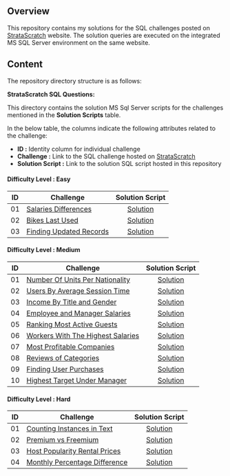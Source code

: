 
## Overview

This repository contains my solutions for the SQL challenges posted on [StrataScratch](https://platform.stratascratch.com/coding?code_type=5) website. The solution queries are executed on the integrated MS SQL Server environment on the same website.


## Content

The repository directory structure is as follows:

**StrataScratch SQL Questions:**

This directory contains the solution MS Sql Server scripts for the challenges mentioned in the **Solution Scripts** table.


In the below table, the columns indicate the following attributes related to the challenge:

- **ID :** Identity column for individual challenge
- **Challenge :** Link to the SQL challenge hosted on [StrataScratch](https://platform.stratascratch.com/coding?code_type=5)
- **Solution Script :** Link to the solution SQL script hosted in this repository

#### Difficulty Level : Easy

| ID | Challenge | Solution Script |
|:------:|------------|:---------:|
| 01 | [Salaries Differences](https://platform.stratascratch.com/coding/10308-salaries-differences?code_type=5) | [Solution](https://github.com/HassanNour9/Strata-Scratch-SQL-Questions/blob/main/Easy/Salaries%20Differences.sql)
| 02 | [Bikes Last Used](https://platform.stratascratch.com/coding/10176-bikes-last-used?code_type=5) | [Solution](https://github.com/HassanNour9/Strata-Scratch-SQL-Questions/blob/main/Easy/Bikes%20Last%20Used.sql)
| 03 | [Finding Updated Records](https://platform.stratascratch.com/coding/10299-finding-updated-records?code_type=5) | [Solution](https://github.com/HassanNour9/Strata-Scratch-SQL-Questions/blob/main/Easy/Finding%20Updated%20Records.sql)



#### Difficulty Level : Medium

| ID | Challenge | Solution Script |
|:------:|------------|:---------:|
| 01 | [Number Of Units Per Nationality](https://platform.stratascratch.com/coding/10156-number-of-units-per-nationality?code_type=5) | [Solution](https://github.com/HassanNour9/Strata-Scratch-SQL-Questions/blob/main/Medium/Number%20Of%20Units%20Per%20Nationality.sql)
| 02 | [Users By Average Session Time](https://platform.stratascratch.com/coding/10352-users-by-avg-session-time?code_type=5) | [Solution](https://github.com/HassanNour9/Strata-Scratch-SQL-Questions/blob/main/Medium/Users%20By%20Average%20Session%20Time.sql)
| 03 | [Income By Title and Gender](https://platform.stratascratch.com/coding/10077-income-by-title-and-gender?code_type=5) | [Solution](https://github.com/HassanNour9/Strata-Scratch-SQL-Questions/blob/main/Medium/Income%20By%20Title%20and%20Gender.sql)
| 04 | [Employee and Manager Salaries](https://platform.stratascratch.com/coding/9894-employee-and-manager-salaries?code_type=5) | [Solution](https://github.com/HassanNour9/Strata-Scratch-SQL-Questions/blob/main/Medium/Employee%20and%20Manager%20Salaries.sql)
| 05 | [Ranking Most Active Guests](https://platform.stratascratch.com/coding/10159-ranking-most-active-guests?code_type=5) | [Solution](https://github.com/HassanNour9/Strata-Scratch-SQL-Questions/blob/main/Medium/Ranking%20Most%20Active%20Guests.sql)
| 06 | [Workers With The Highest Salaries](https://platform.stratascratch.com/coding/10353-workers-with-the-highest-salaries?code_type=5) | [Solution](https://github.com/HassanNour9/Strata-Scratch-SQL-Questions/blob/main/Medium/Workers%20With%20The%20Highest%20Salaries.sql)
| 07 | [Most Profitable Companies](https://platform.stratascratch.com/coding/10354-most-profitable-companies?code_type=5) | [Solution](https://github.com/HassanNour9/Strata-Scratch-SQL-Questions/blob/main/Medium/Most%20Profitable%20Companies.sql)
| 08 | [Reviews of Categories](https://platform.stratascratch.com/coding/10049-reviews-of-categories?code_type=5) | [Solution](https://github.com/HassanNour9/Strata-Scratch-SQL-Questions/blob/main/Medium/Reviews%20of%20Categories.sql)
| 09 | [Finding User Purchases](https://platform.stratascratch.com/coding/10322-finding-user-purchases?code_type=1) | [Solution](https://github.com/HassanNour9/Strata-Scratch-SQL-Questions/blob/main/Medium/Finding%20User%20Purchases.sql)
| 10 | [Highest Target Under Manager](https://platform.stratascratch.com/coding/9905-highest-target-under-manager?code_type=5) | [Solution](https://github.com/HassanNour9/Strata-Scratch-SQL-Questions/blob/main/Medium/Highest%20Target%20Under%20Manager.sql)


#### Difficulty Level : Hard

| ID | Challenge | Solution Script |
|:------:|------------|:---------:|
| 01 | [Counting Instances in Text](https://platform.stratascratch.com/coding/9814-counting-instances-in-text?code_type=5) | [Solution](https://github.com/HassanNour9/Strata-Scratch-SQL-Questions/blob/main/Hard/Counting%20Instances%20in%20Text.sql)
| 02 | [Premium vs Freemium](https://platform.stratascratch.com/coding/10300-premium-vs-freemium?code_type=5) | [Solution](https://github.com/HassanNour9/Strata-Scratch-SQL-Questions/blob/main/Hard/Premium%20vs%20Freemium.sql)
| 03 | [Host Popularity Rental Prices](https://platform.stratascratch.com/coding/9632-host-popularity-rental-prices?code_type=5) | [Solution](https://github.com/HassanNour9/Strata-Scratch-SQL-Questions/blob/main/Hard/Host%20Popularity%20Rental%20Prices.sql)
| 04 | [Monthly Percentage Difference](https://platform.stratascratch.com/coding/10319-monthly-percentage-difference?code_type=5) | [Solution](https://github.com/HassanNour9/Strata-Scratch-SQL-Questions/blob/main/Hard/Monthly%20Percentage%20Difference.sql)

